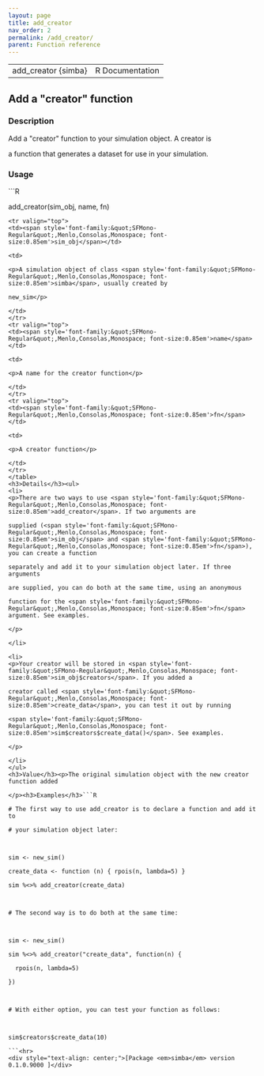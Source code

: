 ```yaml
---
layout: page
title: add_creator 
nav_order: 2 
permalink: /add_creator/
parent: Function reference
---
```


<table width="100%" summary="page for add_creator {simba}"><tr>
<td>add_creator {simba}</td>
<td style="text-align: right;">R Documentation</td>
</tr></table>
<h2>Add a "creator" function</h2><h3>Description</h3><p>Add a "creator" function to your simulation object. A creator is
a function that generates a dataset for use in your simulation.
</p><h3>Usage</h3>```R
add_creator(sim_obj, name, fn)
```<h3>Arguments</h3><table summary="R argblock">
<tr valign="top">
<td><span style='font-family:&quot;SFMono-Regular&quot;,Menlo,Consolas,Monospace; font-size:0.85em'>sim_obj</span></td>
<td>
<p>A simulation object of class <span style='font-family:&quot;SFMono-Regular&quot;,Menlo,Consolas,Monospace; font-size:0.85em'>simba</span>, usually created by
new_sim</p>
</td>
</tr>
<tr valign="top">
<td><span style='font-family:&quot;SFMono-Regular&quot;,Menlo,Consolas,Monospace; font-size:0.85em'>name</span></td>
<td>
<p>A name for the creator function</p>
</td>
</tr>
<tr valign="top">
<td><span style='font-family:&quot;SFMono-Regular&quot;,Menlo,Consolas,Monospace; font-size:0.85em'>fn</span></td>
<td>
<p>A creator function</p>
</td>
</tr>
</table>
<h3>Details</h3><ul>
<li>
<p>There are two ways to use <span style='font-family:&quot;SFMono-Regular&quot;,Menlo,Consolas,Monospace; font-size:0.85em'>add_creator</span>. If two arguments are
supplied (<span style='font-family:&quot;SFMono-Regular&quot;,Menlo,Consolas,Monospace; font-size:0.85em'>sim_obj</span> and <span style='font-family:&quot;SFMono-Regular&quot;,Menlo,Consolas,Monospace; font-size:0.85em'>fn</span>), you can create a function
separately and add it to your simulation object later. If three arguments
are supplied, you can do both at the same time, using an anonymous
function for the <span style='font-family:&quot;SFMono-Regular&quot;,Menlo,Consolas,Monospace; font-size:0.85em'>fn</span> argument. See examples.
</p>
</li>
<li>
<p>Your creator will be stored in <span style='font-family:&quot;SFMono-Regular&quot;,Menlo,Consolas,Monospace; font-size:0.85em'>sim_obj$creators</span>. If you added a
creator called <span style='font-family:&quot;SFMono-Regular&quot;,Menlo,Consolas,Monospace; font-size:0.85em'>create_data</span>, you can test it out by running
<span style='font-family:&quot;SFMono-Regular&quot;,Menlo,Consolas,Monospace; font-size:0.85em'>sim$creators$create_data()</span>. See examples.
</p>
</li>
</ul>
<h3>Value</h3><p>The original simulation object with the new creator function added
</p><h3>Examples</h3>```R
# The first way to use add_creator is to declare a function and add it to
# your simulation object later:

sim <- new_sim()
create_data <- function (n) { rpois(n, lambda=5) }
sim %<>% add_creator(create_data)

# The second way is to do both at the same time:

sim <- new_sim()
sim %<>% add_creator("create_data", function(n) {
  rpois(n, lambda=5)
})

# With either option, you can test your function as follows:

sim$creators$create_data(10)
```<hr>
<div style="text-align: center;">[Package <em>simba</em> version 0.1.0.9000 ]</div>